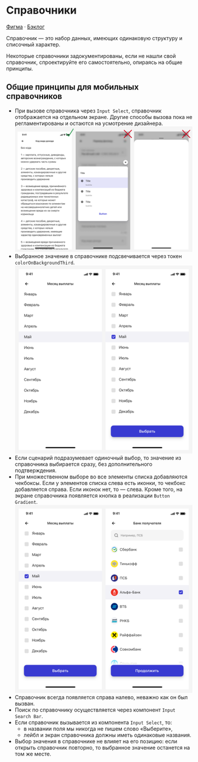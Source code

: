 # Справочники
[Фигма](https://www.figma.com/design/vcJnk1pjqywou7To3O52Rq/%D0%A1%D0%BF%D1%80%D0%B0%D0%B2%D0%BE%D1%87%D0%BD%D0%B8%D0%BA%D0%B8?node-id=0%3A1&t=rBxW1OOzYNj348qg-1) · [Бэклог](https://github.com/metz-hei/psb/labels/Справочник)

Справочник — это набор данных, имеющих одинаковую структуру и списочный характер.

Некоторые справочники задокументированы, если не нашли свой справочник, спроектируйте его самостоятельно, опираясь на общие принципы.

## Общие принципы для мобильных справочников
- При вызове справочника через `Input Select`, справочник отображается на отдельном экране. Другие способы вызова пока не регламентированы и остаются на усмотрение дизайнера.
  ![Поиск по телефону](./img/1.png)
- Выбранное значение в справочнике подсвечивается через токен `colorOnBackgroundThird`.
  ![Поиск по телефону](./img/3.png)
- Если сценарий подразумевает одиночный выбор, то значение из справочника выбирается сразу, без дополнительного подтверждения.
- При множественном выборе во все элементы списка добавляются чекбоксы. Если у элементов списка слева есть иконки, то чекбокс добавляется справа. Если иконок нет, то — слева. Кроме того, на экране справочника появляется кнопка в реализации `Button Gradient`.
  ![Поиск по телефону](./img/2.png)
- Справочник всегда появляется справа налево, неважно как он был вызван.
- Поиск по справочнику осуществляется через компонент `Input Search Bar`.
- Если справочник вызывается из компонента `Input Select`, то: 
  - в названии поля мы никогда не пишем слово «Выберите»,
  - лейбл и экран справочника должны иметь одинаковые названия.
- Выбор значения в справочнике не влияет на его позицию: если открыть справочник повторно, то выбранное значение останется на том же месте.

